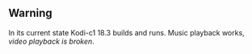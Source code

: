 ## Warning
In its current state Kodi-c1 18.3 builds and runs. Music playback works, *video playback is broken*.

